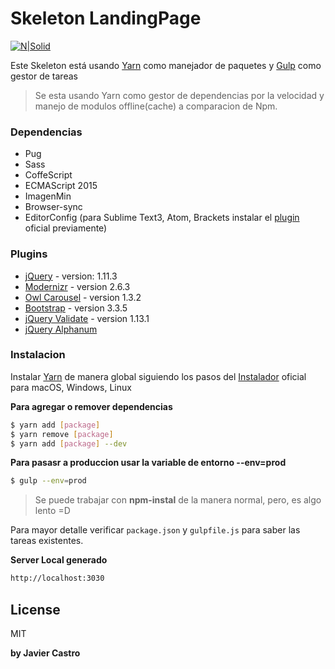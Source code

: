 # Skeleton LandingPage

[![N|Solid](http://www.i-programmer.info/images/stories/News/2016/Oct/A/yarnicon.jpg)](https://yarnpkg.com/)

Este Skeleton está usando [Yarn][Yarn] como manejador de paquetes y [Gulp][Gulp] como gestor de tareas

> Se esta usando Yarn como gestor de dependencias por la velocidad y manejo de modulos offline(cache) a comparacion de Npm.

### Dependencias
* Pug
* Sass
* CoffeScript
* ECMAScript 2015
* ImagenMin
* Browser-sync
* EditorConfig (para Sublime Text3, Atom, Brackets instalar el [plugin](http://editorconfig.org/#download) oficial previamente)

### Plugins
* [jQuery] - version: 1.11.3
* [Modernizr] - version 2.6.3
* [Owl Carousel][owl] - version 1.3.2
* [Bootstrap][bootstrap] - version 3.3.5
* [jQuery Validate][jvalidate] - version 1.13.1
* [jQuery Alphanum][alphanum]

### Instalacion

Instalar [Yarn](https://nodejs.org/) de manera global siguiendo los pasos del
[Instalador](https://yarnpkg.com/en/docs/install) oficial para macOS, Windows, Linux

**Para agregar o remover dependencias**
```sh
$ yarn add [package]
$ yarn remove [package]
$ yarn add [package] --dev
```
**Para pasasr a produccion usar la variable de entorno --env=prod**

```sh
$ gulp --env=prod
```

> Se puede trabajar con **npm-instal** de la manera normal, pero, es algo lento =D

Para mayor detalle verificar `package.json` y `gulpfile.js` para saber las tareas existentes.

**Server Local generado**

```sh
http://localhost:3030
```



License
----

MIT



**by Javier Castro**

   [git-repo-url]: <https://github.com/joemccann/dillinger.git>
   [bootstrap]: <http://getbootstrap.com/>
   [jQuery]: <http://jquery.com>
   [modernizr]: <https://modernizr.com/>
   [Gulp]: <http://gulpjs.com>
   [Yarn]: <https://yarnpkg.com/>
   [owl]: <http://owlgraphic.com/owlcarousel/>
   [jvalidate]: <https://jqueryvalidation.org/>
   [alphanum]: <http://github.com/KevinSheedy/jquery.alphanum>
